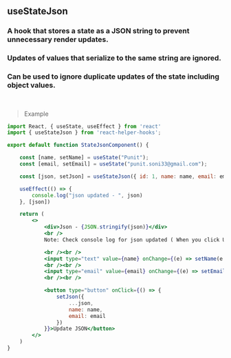 ## useStateJson

### A hook that stores a state as a JSON string to prevent unnecessary render updates.
### Updates of values that serialize to the same string are ignored.
### Can be used to ignore duplicate updates of the state including object values.

<br />

> Example

```jsx
import React, { useState, useEffect } from 'react'
import { useStateJson } from 'react-helper-hooks';

export default function StateJsonComponent() {

    const [name, setName] = useState("Punit");
    const [email, setEmail] = useState("punit.soni33@gmail.com");

    const [json, setJson] = useStateJson({ id: 1, name: name, email: email });

    useEffect(() => {
        console.log("json updated - ", json)
    }, [json])

    return (
        <>
            <div>Json - {JSON.stringify(json)}</div>
            <br />
            Note: Check console log for json updated ( When you click Update JSON button continuously without changing name or email, it will not rerender the component )

            <br /><br />
            <input type="text" value={name} onChange={(e) => setName(e.target.value)} />
            <br /><br />
            <input type="email" value={email} onChange={(e) => setEmail(e.target.value)} />
            <br /><br />

            <button type="button" onClick={() => {
                setJson({
                    ...json,
                    name: name,
                    email: email
                })
            }}>Update JSON</button>
        </>
    )
}

```
